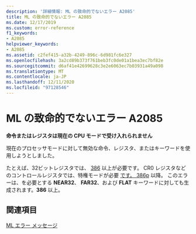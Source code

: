 ```yaml
---
description: '詳細情報: ML の致命的でないエラー A2085'
title: ML の致命的でないエラー A2085
ms.date: 12/17/2019
ms.custom: error-reference
f1_keywords:
- A2085
helpviewer_keywords:
- A2085
ms.assetid: c2fef415-a32b-4249-896c-6d981fc6e327
ms.openlocfilehash: 3a2cd89b373f761beb3fc0de01a1bea3ec7bf82e
ms.sourcegitcommit: d6af41e42699628c3e2e6063ec7b03931a49a098
ms.translationtype: MT
ms.contentlocale: ja-JP
ms.lasthandoff: 12/11/2020
ms.locfileid: "97128546"
---
```

# <a name="ml-nonfatal-error-a2085"></a>ML の致命的でないエラー A2085

**命令またはレジスタは現在の CPU モードで受け入れられません**

現在のプロセッサモードに対して無効な命令、レジスタ、またはキーワードを使用しようとしました。

たとえば、32ビットレジスタでは、 [386](dot-386.md) 以上が必要です。 CR0 レジスタなどのコントロールレジスタでは、特権モードが必要 [です。 386p](dot-386p.md) 以降。 このエラーは、を必要とする **NEAR32**、 **FAR32**、および **FLAT** キーワードに対しても生成されます。**386** 以上。

## <a name="see-also"></a>関連項目

[ML エラー メッセージ](ml-error-messages.md)
